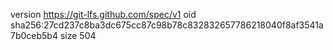 version https://git-lfs.github.com/spec/v1
oid sha256:27cd237c8ba3dc675cc87c98b78c832832657786218040f8af3541a7b0ceb5b4
size 504
